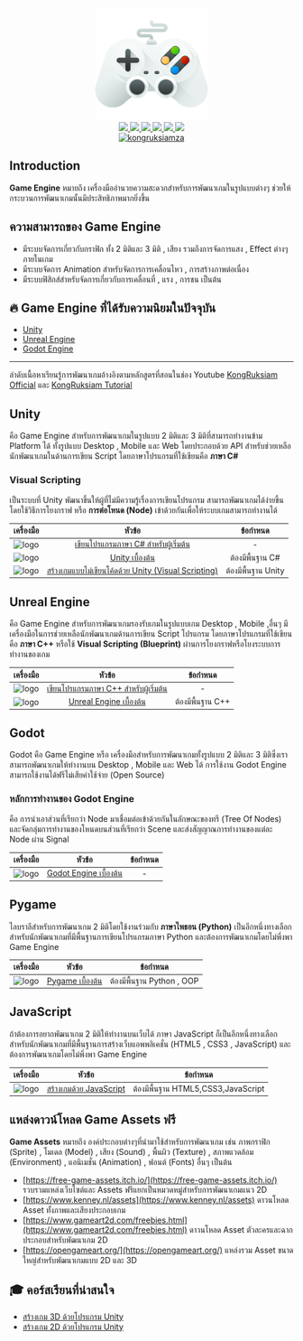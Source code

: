 <div id="header" align="center">
  <img src="https://github.com/kongruksiamza/game-guideline/blob/7a6c9b67886f35a390315e8ceef62912baf4698b/038-games.svg" width="200"/>
</div>
<div id="badges" align="center">
  <a href="https://www.facebook.com/KongRuksiamTutorial" target="_blank">
    <img src="https://img.shields.io/badge/Facebook-1877F2?style=for-the-badge&logo=facebook&logoColor=white"/>
  </a>
  <a href="https://www.youtube.com/@KongRuksiamOfficial" target="_blank">
    <img src="https://img.shields.io/badge/YouTube-FF0000?style=for-the-badge&logo=youtube&logoColor=white"/>
  </a>
    <a href="https://www.udemy.com/user/kong-ruksiam/" target="_blank">
    <img src="https://img.shields.io/badge/Udemy-A435F0?style=for-the-badge&logo=Udemy&logoColor=white"/>
  </a>
  <a href="https://medium.com/@kongruksiam" target="_blank">
    <img src="https://img.shields.io/badge/Medium-12100E?style=for-the-badge&logo=medium&logoColor=white"/>
  </a>
  <a href="https://codepen.io/kongruksiamstudio" target="_blank">
    <img src="https://img.shields.io/badge/Codepen-000000?style=for-the-badge&logo=codepen&logoColor=white"/>
  </a>
  <a href="https://www.tiktok.com/@kongruksiamstudio" target="_blank">
    <img src="https://img.shields.io/badge/TikTok-000000?style=for-the-badge&logo=tiktok&logoColor=white"/>
  </a>
  <br>
  <a href="https://github.com/kongruksiamza/python-guideline">
    <img src="https://komarev.com/ghpvc/?username=kongruksiamza&style=flat-square&color=blue" alt="kongruksiamza"/>
  </a>
</div>

## Introduction
**Game Engine** หมายถึง เครื่องมืออำนวยความสะดวกสำหรับการพัฒนาเกมในรูปแบบต่างๆ ช่วยให้กระบวนการพัฒนาเกมนั้นมีประสิทธิภาพมากยิ่งขึ้น

## ความสามารถของ Game Engine
- มีระบบจัดการเกี่ยวกับกราฟิก ทั้ง 2 มิติและ 3 มิติ , เสียง รวมถึงการจัดการแสง , Effect ต่างๆภายในเกม
- มีระบบจัดการ Animation สำหรับจัดการการเคลื่อนไหว , การสร้างภาพต่อเนื่อง
- มีระบบฟิสิกส์สำหรับจัดการเกี่ยวกับการเคลื่อนที่ , แรง , การชน เป็นต้น

## 🔥 Game Engine ที่ได้รับความนิยมในปัจจุบัน
- [Unity](https://unity.com/)
- [Unreal Engine](https://www.unrealengine.com/)
- [Godot Engine](https://godotengine.org/)

---
ลำดับเนื้อหาเรียนรู้การพัฒนาเกมอ้างอิงตามหลักสูตรที่สอนในช่อง Youtube [KongRuksiam Official](https://www.youtube.com/@KongRuksiamOfficial) และ [KongRuksiam Tutorial](https://www.youtube.com/@KongRuksiamTutorial)

## Unity
คือ Game Engine สำหรับการพัฒนาเกมในรูปแบบ 2 มิติและ 3 มิติที่สามารถทำงานข้าม Platform ได้ ทั้งรูปแบบ Desktop , Mobile และ Web โดยประกอบด้วย API สำหรับช่วยเหลือนักพัฒนาเกมในด้านการเขียน Script โดยภาษาโปรแกรมที่ใช้เขียนคือ **ภาษา C#** 

### Visual Scripting 
เป็นระบบที่ Unity พัฒนาขึ้นให้ผู้ที่ไม่มีความรู้เรื่องการเขียนโปรแกรม สามารถพัฒนาเกมได้ง่ายขึ้นโดยใช้วิธีการโยงกราฟ หรือ **การต่อโหนด (Node)** เข้าด้วยกันเพื่อให้ระบบเกมสามารถทำงานได้ 

|เครื่องมือ|หัวข้อ|ข้อกำหนด|
|:----:|:-------:|:-------------:|
|![logo](https://skillicons.dev/icons?i=cs)|[เขียนโปรแกรมภาษา C# สำหรับผู้เริ่มต้น](https://www.youtube.com/playlist?list=PLltVQYLz1BMAq2fsXLKzGS1eFNxl0-z0I)|  - |
|![logo](https://skillicons.dev/icons?i=unity)|[Unity เบื้องต้น](https://www.youtube.com/playlist?list=PLltVQYLz1BMDXsV5Dr4DJ_xkLFBpqSg-i)|  ต้องมีพื้นฐาน C# |
|![logo](https://skillicons.dev/icons?i=unity)|[สร้างเกมแบบไม่เขียนโค้ดด้วย Unity (Visual Scripting)](https://www.youtube.com/playlist?list=PLEE74DyIkwEm8Zy5LX3QZYEyoQANkvgCg)|  ต้องมีพื้นฐาน Unity |

## Unreal Engine
คือ Game Engine สำหรับการพัฒนาเกมรองรับเกมในรูปแบบเกม Desktop , Mobile ,อื่นๆ มีเครื่องมือในการช่วยเหลือนักพัฒนาเกมด้านการเขียน Script โปรแกรม โดยภาษาโปรแกรมที่ใช้เขียนคือ **ภาษา C++** หรือใช้ **Visual Scripting (Blueprint)** ผ่านการโยงกราฟหรือโยงระบบการทำงานของเกม

|เครื่องมือ|หัวข้อ|ข้อกำหนด|
|:----:|:-------:|:-------------:|
|![logo](https://skillicons.dev/icons?i=cpp)|[เขียนโปรแกรมภาษา C++ สำหรับผู้เริ่มต้น](https://www.youtube.com/playlist?list=PLltVQYLz1BMCKyh_T8R5-Tig78zZrNLst)|  - |
|![logo](https://skillicons.dev/icons?i=unreal)|[Unreal Engine เบื้องต้น](https://www.youtube.com/playlist?list=PLltVQYLz1BMA1PqviW_cnkhQV6KrU5ztt)|  ต้องมีพื้นฐาน C++ |

## Godot
Godot คือ Game Engine หรือ เครื่องมือสำหรับการพัฒนาเกมทั้งรูปแบบ 2 มิติและ 3 มิติซึ่งเราสามารถพัฒนาเกมให้ทำงานบน Desktop , Mobile และ Web ได้
การใช้งาน Godot Engine สามารถใช้งานได้ฟรีไม่เสียค่าใช้จ่าย (Open Source)

### หลักการทำงานของ Godot Engine 
คือ การนำเอาส่วนที่เรียกว่า Node มาเชื่อมต่อเข้าด้วยกันในลักษณะของทรี (Tree Of Nodes) และจัดกลุ่มการทำงานของโหนดบนส่วนที่เรียกว่า Scene และส่งสัญญาณการทำงานของแต่ละ Node ผ่าน Signal

|เครื่องมือ|หัวข้อ|ข้อกำหนด|
|:----:|:-------:|:-------------:|
|![logo](https://skillicons.dev/icons?i=godot)|[Godot Engine เบื้องต้น](https://www.youtube.com/playlist?list=PLEE74DyIkwElcV7C2by5JomU2QXlr_XqP)|  -  |

## Pygame
ไลบราลีสำหรับการพัฒนาเกม 2 มิติโดยใช้งานร่วมกับ **ภาษาไพธอน (Python)** เป็นอีกหนึ่งทางเลือกสำหรับนักพัฒนาเกมที่มีพื้นฐานการเขียนโปรแกรมภาษา Python และต้องการพัฒนาเกมโดยไม่พึ่งพา Game Engine

|เครื่องมือ|หัวข้อ|ข้อกำหนด|
|:----:|:-------:|:-------------:|
|![logo](https://skillicons.dev/icons?i=python)|[Pygame เบื้องต้น](https://www.youtube.com/playlist?list=PLltVQYLz1BMChq8HEmg28yxDEaxk3DVaa)|  ต้องมีพื้นฐาน Python , OOP |

## JavaScript
ถ้าต้องการอยากพัฒนาเกม 2 มิติให้ทำงานบนเว็บได้ ภาษา JavaScript ก็เป็นอีกหนึ่งทางเลือกสำหรับนักพัฒนาเกมที่มีพื้นฐานการสร้างเว็บแอพพลิเคชั่น (HTML5 , CSS3 , JavaScript) และต้องการพัฒนาเกมโดยไม่พึ่งพา Game Engine 

|เครื่องมือ|หัวข้อ|ข้อกำหนด|
|:----:|:-------:|:-------------:|
|![logo](https://skillicons.dev/icons?i=js)|[สร้างเกมด้วย JavaScript](https://www.youtube.com/playlist?list=PLEE74DyIkwElqTkOY5kQWS0jJksuteC6O)|  ต้องมีพื้นฐาน HTML5,CSS3,JavaScript |

## แหล่งดาวน์โหลด Game Assets ฟรี
**Game Assets** หมายถึง องค์ประกอบต่างๆที่นำมาใช้สำหรับการพัฒนาเกม เช่น ภาพกราฟิก (Sprite) , โมเดล (Model) , เสียง (Sound) , พื้นผิว (Texture) , สภาพแวดล้อม (Environment) , แอนิเมชั่น (Animation) , ฟอนต์ (Fonts) อื่นๆ เป็นต้น

- [https://free-game-assets.itch.io/](https://free-game-assets.itch.io/) รวบรวมแหล่งเว็บไซต์และ Assets ฟรีแยกเป็นหมวดหมู่สำหรับการพัฒนาเกมแนว 2D 
- [https://www.kenney.nl/assets](https://www.kenney.nl/assets) ดาวนโหลด Asset ทั้งภาพและเสียงประกอบเกม
- [https://www.gameart2d.com/freebies.html](https://www.gameart2d.com/freebies.html) ดาวนโหลด Asset ตัวละครและฉากประกอบสำหรับพัฒนาเกม 2D
- [https://opengameart.org/](https://opengameart.org/) แหล่งรวม Asset ขนาดใหญ่สำหรับพัฒนาเกมแบบ 2D และ 3D

## 🎓 คอร์สเรียนที่น่าสนใจ
- [สร้างเกม 3D ด้วยโปรแกรม Unity](https://www.udemy.com/course/unity-3d-game/?referralCode=F02D3B6DC87F9D3CB1CB)
- [สร้างเกม 2D ด้วยโปรแกรม Unity](https://www.udemy.com/course/unity-2d-tutorial/?referralCode=D74E1D9AA819BAA65847)
